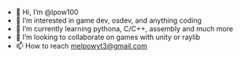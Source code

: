- 👋 Hi, I’m @lpow100
- 👀 I’m interested in game dev, osdev, and anything coding
- 🌱 I’m currently learning pythona, C/C++, assembly and much more
- 💞️ I’m looking to collaborate on games with unity or raylib
- 📫 How to reach melpowyt3@gmail.com

<!---
lpow100/lpow100 is a ✨ special ✨ repository because its `README.md` (this file) appears on your GitHub profile.
You can click the Preview link to take a look at your changes.
--->
